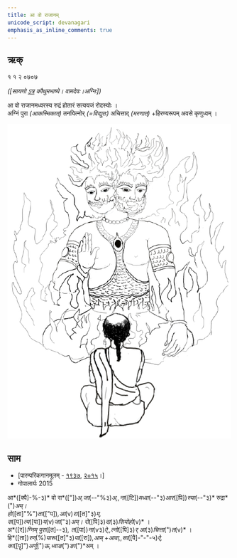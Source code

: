 ```yaml
---
title: आ वो राजानम्  
unicode_script: devanagari  
emphasis_as_inline_comments: true
---   
```


## ऋक्

१ १ २ ०७०७

*([सायणो [ऽत्र](https://archive.org/details/SamaVedaSanhitaWithSayanabhashyaVolume1SatyavrataSamasrami1874bis/page/n247&sa=D&ust=1542564218916000) कौथुमभाष्ये। वामदेवः।अग्निः])*

आ वो राजानमध्वरस्य रुद्रं होतारं सत्ययजं रोदस्योः  ।  
अग्निं पुरा *(आकस्मिकात्)* तनयित्नोर् *(=विद्युतः)* अचित्ताद् *(मरणात्)* +हिरण्यरूपम् अवसे कृणुध्वम्  ।

![](../images/agni-giving-abhaya-to-Rtvik-or-yajamAna.png)

## साम

- [पारम्परिकगानमूलम् - [१९३७](https://archive.org/stream/sAmaveda-jaiminIya-paravastu-paramparA-docs/sAmaveda-paravastu-1937#page/n15/mode/1up), [२०१५](https://archive.org/stream/sAmaveda-jaiminIya-paravastu-paramparA-docs/UDAKA%20SAANTHI%20SAAMAANI#page/n2/mode/1up&sa=D&ust=1542425956390000)।]
- गोपालार्यः 2015  
<div class="audioEmbed" src="https://archive
.org/download/jaiminIya-sAma-gAna-paravastu-tradition-gopAla-2015/A-vo-rAjAnam.mp3"></div>



आ*([क्पै]-%-३)* वो रा*(["])*अ,जा*(--"%३)*अ,,ना*([टि])*मध्वा*(--"३)*आर*([पि])*स्या*(--"३)* रुद्रा*(")*अम्।  
हो*([ता]"%")*ता*(["प])*,आ*(v)*रा*([त]"३)*म्,  
स*([प])*त्य*([पा])*य*(v)*जा*("३)*अम्।  रो*([पि]३)*दा*(३)*सियोहो*(v)* ।  
अ*([र])*ग्निम् पुरा*([त]--३)*, त*([पा])*ना*(v३)*ऐ,,त्नो*([पि]३)*र् आ*(३)*चित्ता*(")*त*(v)* ।  
हि*([ता])*रण्*(%)*यारू*([त]"३)*पा*([रा])*,आम् +आवा,,सा*([पै]-"-"-५)*ऐ,  
का*([पॄ]")*अर्णू*(")*ऊ,ध्वाङ*(")*ङा*(")*अम् ।  
